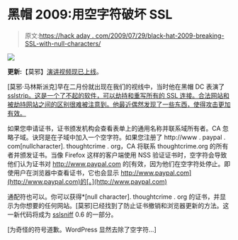 # 黑帽 2009:用空字符破坏 SSL

> 原文:[https://hack aday . com/2009/07/29/black-hat-2009-breaking-SSL-with-null-characters/](https://hackaday.com/2009/07/29/black-hat-2009-breaking-ssl-with-null-characters/)

![](../Images/4ecdacc26d8cc8327b41e65f81bd1128.png)

**更新:**【莫邪】[演讲视频现已上线](https://www.blackhat.com/html/bh-usa-09/bh-usa-09-archives.html#Marlinspike)。

[莫邪·马林斯派克]早在二月份就出现在我们的视线中，当时他在黑帽 DC 表演了[sslstrip。这是一个了不起的软件，可以劫持和重写所有的 SSL 连接。合法网站和被劫持网站之间的区别很难被注意到。他最近偶然发现了一些东西，使得攻击更加有效。](http://hackaday.com/2009/02/23/sslstrip-hijacking-ssl-in-network/ "sslstrip, hijacking SSL in network  - Hack a Day")

如果您申请证书，证书颁发机构会查看表单上的通用名称并联系域所有者。CA 忽略子域。诀窍是在子域中加入一个空字符。如果您注册了 http://www . paypal . com[nullcharacter]. thoughtcrime . org，CA 将联系 thoughtcrime.org 的所有者并颁发证书。当像 Firefox 这样的客户端使用 NSS 验证证书时，空字符会导致他们认为证书对 http://www.paypal.com 的[有效，因为他们在空字符处停止。即使用户在浏览器中查看证书，它也会显示 http://www.paypal.com](http://www.paypal.com)的[。](http://www.paypal.com)

通配符也可以。你可以获得*[null character]. thoughtcrime . org 的证书，并显示为你想要的任何网站。[莫邪]已经找到了防止证书撤销和浏览器更新的方法。这一新代码将成为 [sslsniff](http://www.thoughtcrime.org/software/sslsniff/ "Moxie Marlinspike >> software >> sslsniff") 0.6 的一部分。

[为奇怪的符号道歉。WordPress 显然去除了空字符…]